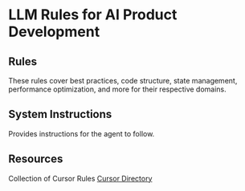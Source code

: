 # LLM Rules for AI Product Development

## Rules

These rules cover best practices, code structure, state management, performance optimization, and more for their respective domains.

## System Instructions

Provides instructions for the agent to follow.

## Resources

Collection of Cursor Rules [Cursor Directory](https://cursor.directory/)
